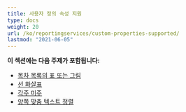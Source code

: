 ```yaml
---
title: 사용자 정의 속성 지원
type: docs
weight: 20
url: /ko/reportingservices/custom-properties-supported/
lastmod: "2021-06-05"
---
```


**이 섹션에는 다음 주제가 포함됩니다:**

- [목차 목록의 표 또는 그림](/pdf/ko/reportingservices/table-of-contents-list-of-tables-or-figures/)
- [선 화살표](/pdf/ko/reportingservices/line-arrows/)
- [각주 미주](/pdf/ko/reportingservices/footnote-endnote/)
- [양쪽 맞춤 텍스트 정렬](/pdf/ko/reportingservices/justify-fulljustify-text-alignment/)
